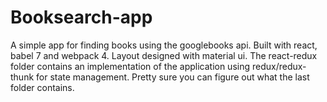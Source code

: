 # Booksearch-app
A simple app for finding books using the googlebooks api. Built with react, babel 7 and webpack 4. Layout designed with material ui.
The react-redux folder contains an implementation of the application using redux/redux-thunk for state management.
Pretty sure you can figure out what the last folder contains.
